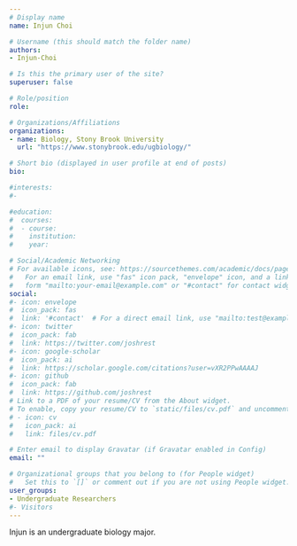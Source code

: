 ```yaml
---
# Display name
name: Injun Choi

# Username (this should match the folder name)
authors:
- Injun-Choi

# Is this the primary user of the site?
superuser: false

# Role/position
role: 

# Organizations/Affiliations
organizations:
- name: Biology, Stony Brook University
  url: "https://www.stonybrook.edu/ugbiology/"

# Short bio (displayed in user profile at end of posts)
bio: 

#interests:
#- 

#education:
#  courses:
#  - course: 
#    institution: 
#    year: 

# Social/Academic Networking
# For available icons, see: https://sourcethemes.com/academic/docs/page-builder/#icons
#   For an email link, use "fas" icon pack, "envelope" icon, and a link in the
#   form "mailto:your-email@example.com" or "#contact" for contact widget.
social:
#- icon: envelope
#  icon_pack: fas
#  link: '#contact'  # For a direct email link, use "mailto:test@example.org".
#- icon: twitter
#  icon_pack: fab
#  link: https://twitter.com/joshrest
#- icon: google-scholar
#  icon_pack: ai
#  link: https://scholar.google.com/citations?user=vXR2PPwAAAAJ
#- icon: github
#  icon_pack: fab
#  link: https://github.com/joshrest
# Link to a PDF of your resume/CV from the About widget.
# To enable, copy your resume/CV to `static/files/cv.pdf` and uncomment the lines below.
# - icon: cv
#   icon_pack: ai
#   link: files/cv.pdf

# Enter email to display Gravatar (if Gravatar enabled in Config)
email: ""

# Organizational groups that you belong to (for People widget)
#   Set this to `[]` or comment out if you are not using People widget.
user_groups:
- Undergraduate Researchers
#- Visitors
---
```


Injun is an undergraduate biology major.
